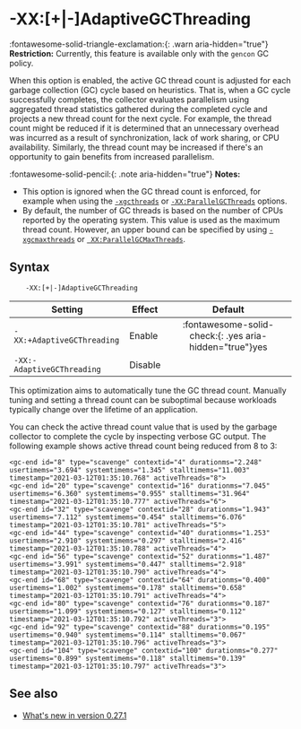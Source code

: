 <!--
* Copyright (c) 2017, 2025 IBM Corp. and others
*
* This program and the accompanying materials are made
* available under the terms of the Eclipse Public License 2.0
* which accompanies this distribution and is available at
* https://www.eclipse.org/legal/epl-2.0/ or the Apache
* License, Version 2.0 which accompanies this distribution and
* is available at https://www.apache.org/licenses/LICENSE-2.0.
*
* This Source Code may also be made available under the
* following Secondary Licenses when the conditions for such
* availability set forth in the Eclipse Public License, v. 2.0
* are satisfied: GNU General Public License, version 2 with
* the GNU Classpath Exception [1] and GNU General Public
* License, version 2 with the OpenJDK Assembly Exception [2].
*
* [1] https://www.gnu.org/software/classpath/license.html
* [2] https://openjdk.org/legal/assembly-exception.html
*
* SPDX-License-Identifier: EPL-2.0 OR Apache-2.0 OR GPL-2.0-only WITH Classpath-exception-2.0 OR GPL-2.0-only WITH OpenJDK-assembly-exception-1.0
-->

# -XX:\[+|-\]AdaptiveGCThreading

:fontawesome-solid-triangle-exclamation:{: .warn aria-hidden="true"} **Restriction:** Currently, this feature is available only with the `gencon` GC policy.

When this option is enabled, the active GC thread count is adjusted for each garbage collection (GC) cycle based on heuristics. That is, when a GC cycle successfully completes, the collector evaluates parallelism using aggregated thread statistics gathered during the completed cycle and projects a new thread count for the next cycle. For example, the thread count might be reduced if it is determined that an unnecessary overhead was incurred as a result of synchronization, lack of work sharing, or CPU availability. Similarly, the thread count may be increased if there's an opportunity to gain benefits from increased parallelism. 

:fontawesome-solid-pencil:{: .note aria-hidden="true"} **Notes:**

- This option is ignored when the GC thread count is enforced, for example when using the [`-xgcthreads`](xgcthreads.md) or [`-XX:ParallelGCThreads`](xxparallelgcthreads.md) options.
- By default, the number of GC threads is based on the number of CPUs reported by the operating system. This value is used as the maximum thread count. However, an upper bound can be specified by using [`-xgcmaxthreads`](xgcmaxthreads.md) or [` XX:ParallelGCMaxThreads`](xxparallelgcmaxthreads.md).

## Syntax

        -XX:[+|-]AdaptiveGCThreading

| Setting                            | Effect  | Default                                                                            |
|------------------------------------|---------|:----------------------------------------------------------------------------------:|
| `-XX:+AdaptiveGCThreading` | Enable  | :fontawesome-solid-check:{: .yes aria-hidden="true"}<span class="sr-only">yes</span> |
| `-XX:-AdaptiveGCThreading` | Disable |               |

This optimization aims to automatically tune the GC thread count. Manually tuning and setting a thread count can be suboptimal because workloads typically change over the lifetime of an application.

You can check the active thread count value that is used by the garbage collector to complete the cycle by inspecting verbose GC output. The following example shows active thread count being reduced from 8 to 3:

```
<gc-end id="8" type="scavenge" contextid="4" durationms="2.248" usertimems="3.694" systemtimems="1.345" stalltimems="11.003" timestamp="2021-03-12T01:35:10.768" activeThreads="8">
<gc-end id="20" type="scavenge" contextid="16" durationms="7.045" usertimems="6.360" systemtimems="0.955" stalltimems="31.964" timestamp="2021-03-12T01:35:10.777" activeThreads="6">
<gc-end id="32" type="scavenge" contextid="28" durationms="1.943" usertimems="7.112" systemtimems="0.454" stalltimems="6.076" timestamp="2021-03-12T01:35:10.781" activeThreads="5">
<gc-end id="44" type="scavenge" contextid="40" durationms="1.253" usertimems="2.910" systemtimems="0.297" stalltimems="2.416" timestamp="2021-03-12T01:35:10.788" activeThreads="4">
<gc-end id="56" type="scavenge" contextid="52" durationms="1.487" usertimems="3.991" systemtimems="0.447" stalltimems="2.918" timestamp="2021-03-12T01:35:10.790" activeThreads="4">
<gc-end id="68" type="scavenge" contextid="64" durationms="0.400" usertimems="1.002" systemtimems="0.178" stalltimems="0.658" timestamp="2021-03-12T01:35:10.791" activeThreads="4">
<gc-end id="80" type="scavenge" contextid="76" durationms="0.187" usertimems="1.099" systemtimems="0.127" stalltimems="0.112" timestamp="2021-03-12T01:35:10.792" activeThreads="3">
<gc-end id="92" type="scavenge" contextid="88" durationms="0.195" usertimems="0.940" systemtimems="0.114" stalltimems="0.067" timestamp="2021-03-12T01:35:10.796" activeThreads="3">
<gc-end id="104" type="scavenge" contextid="100" durationms="0.277" usertimems="0.899" systemtimems="0.118" stalltimems="0.139" timestamp="2021-03-12T01:35:10.797" activeThreads="3">
```

## See also

- [What's new in version 0.27.1](version0.27.md#new-xx-adaptivegcthreading-option-added)

<!-- ==== END OF TOPIC ==== xxadaptivegcthreading.md ==== -->
